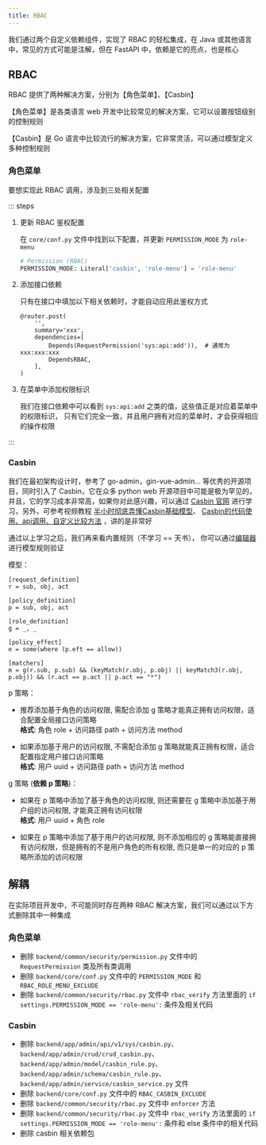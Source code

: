 ```yaml
---
title: RBAC
---
```


我们通过两个自定义依赖组件，实现了 RBAC 的轻松集成，在 Java 或其他语言中，常见的方式可能是注解，但在 FastAPI 中，依赖是它的亮点，也是核心

## RBAC

RBAC 提供了两种解决方案，分别为【角色菜单】、【Casbin】

【角色菜单】是各类语言 web 开发中比较常见的解决方案，它可以设置按钮级别的控制规则

【Casbin】是 Go 语言中比较流行的解决方案，它非常灵活，可以通过模型定义多种控制规则

### 角色菜单

要想实现此 RBAC 调用，涉及到三处相关配置

::: steps

1. 更新 RBAC 鉴权配置

   在 `core/conf.py` 文件中找到以下配置，并更新 `PERMISSION_MODE` 为 `role-menu`

    ```py
    # Permission (RBAC)
    PERMISSION_MODE: Literal['casbin', 'role-menu'] = 'role-menu'
    ```

2. 添加接口依赖

   只有在接口中填加以下相关依赖时，才能自动应用此鉴权方式

    ```py{5-6}
    @router.post(
        '',
        summary='xxx',
        dependencies=[
            Depends(RequestPermission('sys:api:add')),  # 通常为 xxx:xxx:xxx
            DependsRBAC,
        ],
    )
    ```

3. 在菜单中添加权限标识

   我们在接口依赖中可以看到 `sys:api:add` 之类的值，这些值正是对应着菜单中的权限标识，
   只有它们完全一致，并且用户拥有对应的菜单时，才会获得相应的操作权限

:::

### Casbin

我们在最初架构设计时，参考了 go-admin，gin-vue-admin... 等优秀的开源项目，同时引入了
Casbin，它在众多 python web 开源项目中可能是极为罕见的，并且，它的学习成本非常高，如果你对此感兴趣，可以通过
[Casbin 官网](https://casbin.org/docs/get-started) 进行学习，另外，可参考视频教程
[半小时彻底弄懂Casbin基础模型](https://www.bilibili.com/video/BV1qz4y167XP/?spm_id_from=333.999.0.0&vd_source=958c4d7f9243c68a0ec9dcd327bad930)、
[Casbin的代码使用、api调用、自定义比较方法](https://www.bilibili.com/video/BV13r4y1M7AC/?spm_id_from=333.999.0.0&vd_source=958c4d7f9243c68a0ec9dcd327bad930)
，讲的是非常好

通过以上学习之后，我们再来看内置规则（不学习 == 天书），
你可以通过[编辑器](https://casbin.org/zh/docs/online-editor)进行模型规则验证

模型：

```
[request_definition]
r = sub, obj, act

[policy_definition]
p = sub, obj, act

[role_definition]
g = _, _

[policy_effect]
e = some(where (p.eft == allow))

[matchers]
m = g(r.sub, p.sub) && (keyMatch(r.obj, p.obj) || keyMatch3(r.obj, p.obj)) && (r.act == p.act || p.act == "*")
```

p 策略：

- 推荐添加基于角色的访问权限, 需配合添加 g 策略才能真正拥有访问权限，适合配置全局接口访问策略<br>
  **格式**: 角色 role + 访问路径 path + 访问方法 method

- 如果添加基于用户的访问权限, 不需配合添加 g 策略就能真正拥有权限，适合配置指定用户接口访问策略<br>
  **格式**: 用户 uuid + 访问路径 path + 访问方法 method

g 策略 (**依赖 p 策略**)：

- 如果在 p 策略中添加了基于角色的访问权限, 则还需要在 g 策略中添加基于用户组的访问权限, 才能真正拥有访问权限<br>
  **格式**: 用户 uuid + 角色 role

- 如果在 p 策略中添加了基于用户的访问权限, 则不添加相应的 g 策略能直接拥有访问权限，但是拥有的不是用户角色的所有权限,
  而只是单一的对应的 p 策略所添加的访问权限

## 解耦

在实际项目开发中，不可能同时存在两种 RBAC 解决方案，我们可以通过以下方式删除其中一种集成

### 角色菜单

- 删除 `backend/common/security/permission.py` 文件中的 `RequestPermission` 类及所有类调用
- 删除 `backend/core/conf.py` 文件中的 `PERMISSION_MODE` 和 `RBAC_ROLE_MENU_EXCLUDE`
- 删除 `backend/common/security/rbac.py` 文件中 `rbac_verify` 方法里面的 `if settings.PERMISSION_MODE == 'role-menu':`
  条件及相关代码

### Casbin

- 删除 `backend/app/admin/api/v1/sys/casbin.py`、`backend/app/admin/crud/crud_casbin.py`、
  `backend/app/admin/model/casbin_rule.py`、`backend/app/admin/schema/casbin_rule.py`、
  `backend/app/admin/service/casbin_service.py` 文件
- 删除 `backend/core/conf.py` 文件中的 `RBAC_CASBIN_EXCLUDE`
- 删除 `backend/common/security/rbac.py` 文件中 `enforcer` 方法
- 删除 `backend/common/security/rbac.py` 文件中 `rbac_verify` 方法里面的 `if settings.PERMISSION_MODE == 'role-menu':`
  条件和 else 条件中的相关代码
- 删除 casbin 相关依赖包
